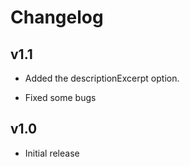 # Changelog

## v1.1
+ Added the descriptionExcerpt option.
* Fixed some bugs

## v1.0
+ Initial release